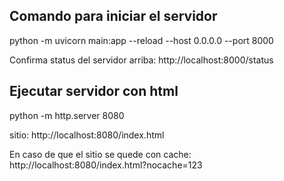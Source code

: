## Comando para iniciar el servidor

python -m uvicorn main:app --reload --host 0.0.0.0 --port 8000

Confirma status del servidor arriba: http://localhost:8000/status

## Ejecutar servidor con html

python -m http.server 8080

sitio: http://localhost:8080/index.html

En caso de que el sitio se quede con cache: http://localhost:8080/index.html?nocache=123
